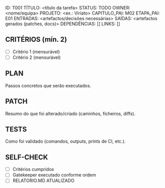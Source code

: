 ID: T001
TÍTULO: <título da tarefa>
STATUS: TODO
OWNER: <nome/equipa>
PROJETO: <ex.: Viriato>
CAPITULO_PAI: M02
ETAPA_PAI: E01
ENTRADAS: <artefactos/decisões necessárias>
SAÍDAS: <artefactos gerados (patches, docs)>
DEPENDÊNCIAS: []
LINKS: []

## CRITÉRIOS (mín. 2)
- [ ] Critério 1 (mensurável)
- [ ] Critério 2 (mensurável)

## PLAN
Passos concretos que serão executados.

## PATCH
Resumo do que foi alterado/criado (caminhos, ficheiros, diffs).

## TESTS
Como foi validado (comandos, outputs, prints de CI, etc.).

## SELF-CHECK
- [ ] Critérios cumpridos
- [ ] Gatekeeper executado conforme ordem
- [ ] RELATORIO.MD ATUALIZADO
